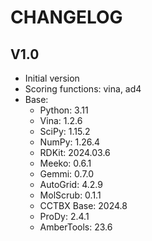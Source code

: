 # CHANGELOG

## V1.0

* Initial version
* Scoring functions: vina, ad4
* Base:
    - Python: 3.11
    - Vina: 1.2.6
    - SciPy: 1.15.2
    - NumPy: 1.26.4
    - RDKit: 2024.03.6
    - Meeko: 0.6.1
    - Gemmi: 0.7.0
    - AutoGrid: 4.2.9
    - MolScrub: 0.1.1
    - CCTBX Base: 2024.8
    - ProDy: 2.4.1
    - AmberTools: 23.6